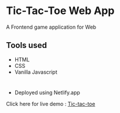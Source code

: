 
# Tic-Tac-Toe Web App

A Frontend game application for Web

## Tools used

* HTML
* CSS
* Vanilla Javascript

#
* Deployed using Netlify.app

Click here for live demo : [Tic-tac-toe](http://127.0.0.1:5500/index.html)

